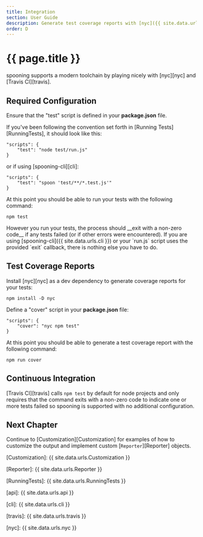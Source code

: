 ```yaml
---
title: Integration
section: User Guide
description: Generate test coverage reports with [nyc]({{ site.data.urls.nyc }}) and perform continuous integration with [Travis CI]({{ site.data.urls.travis }}).
order: D
---
```


# {{ page.title }}

spooning supports a modern toolchain by playing nicely with [nyc][nyc] and [Travis CI][travis].

## Required Configuration

Ensure that the "test" script is defined in your __package.json__ file.

If you've been following the convention set forth in [Running Tests][RunningTests], it should look like this:

    "scripts": {
        "test": "node test/run.js"
    }

or if using [spooning-cli][cli]:

    "scripts": {
        "test": "spoon 'test/**/*.test.js'"
    }
    
At this point you should be able to run your tests with the following command:

    npm test


<div class="note" markdown="1">
However you run your tests, the process should __exit with a non-zero code__ if any tests
failed (or if other errors were encountered).
If you are using [spooning-cli]({{ site.data.urls.cli }})
or your `run.js` script uses the provided `exit` callback, there is nothing else you have to do.
</div>

  
## Test Coverage Reports

Install [nyc][nyc] as a dev dependency to generate coverage reports for your tests:

    npm install -D nyc
    
Define a "cover" script in your __package.json__ file:

    "scripts": {
        "cover": "nyc npm test"
    }

At this point you should be able to generate a test coverage report with the following command:

    npm run cover
    

## Continuous Integration

[Travis CI][travis] calls `npm test` by default for node projects and only requires that the command exits with a non-zero code
to indicate one or more tests failed so spooning is supported with no additional configuration.

## Next Chapter

Continue to [Customization][Customization] for examples of how to customize the output and implement custom
[`Reporter`][Reporter] objects.



[Customization]: {{ site.data.urls.Customization }}

[Reporter]: {{ site.data.urls.Reporter }}

[RunningTests]: {{ site.data.urls.RunningTests }}

[api]: {{ site.data.urls.api }}

[cli]: {{ site.data.urls.cli }}

[travis]: {{ site.data.urls.travis }}

[nyc]: {{ site.data.urls.nyc }}